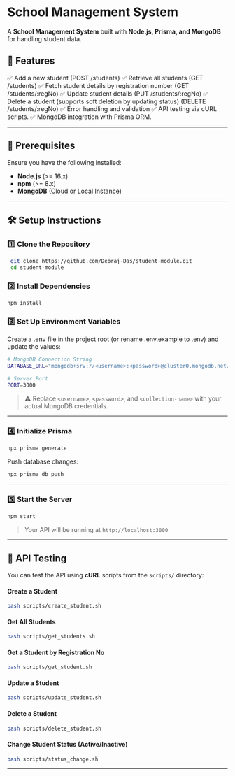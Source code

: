 # School Management System

A **School Management System** built with **Node.js, Prisma, and MongoDB** for handling student data.

## 🚀 Features

✅ Add a new student (POST /students)
✅ Retrieve all students (GET /students)
✅ Fetch student details by registration number (GET /students/:regNo)
✅ Update student details (PUT /students/:regNo)
✅ Delete a student (supports soft deletion by updating status) (DELETE /students/:regNo)
✅ Error handling and validation
✅ API testing via cURL scripts.
✅ MongoDB integration with Prisma ORM.

---

## 📌 Prerequisites

Ensure you have the following installed:

- **Node.js** (>= 16.x)
- **npm** (>= 8.x)
- **MongoDB** (Cloud or Local Instance)

---

## 🛠️ Setup Instructions

### 1️⃣ Clone the Repository

```bash
 git clone https://github.com/Debraj-Das/student-module.git
 cd student-module
```

### 2️⃣ Install Dependencies

```bash
npm install
```

### 3️⃣ Set Up Environment Variables

Create a .env file in the project root (or rename .env.example to .env) and update the values:

```bash
# MongoDB Connection String
DATABASE_URL="mongodb+srv://<username>:<password>@cluster0.mongodb.net/<collection-name>?retryWrites=true&w=majority"

# Server Port
PORT=3000
```

> ⚠️ Replace `<username>`, `<password>`, and `<collection-name>` with your actual MongoDB credentials.

---

### 4️⃣ Initialize Prisma

```bash
npx prisma generate
```

Push database changes:

```bash
npx prisma db push
```

---

### 5️⃣ Start the Server

```bash
npm start
```

> Your API will be running at `http://localhost:3000`

---

## 📜 API Testing

You can test the API using **cURL** scripts from the `scripts/` directory:

#### Create a Student

```bash
bash scripts/create_student.sh
```

#### Get All Students

```bash
bash scripts/get_students.sh
```

#### Get a Student by Registration No

```bash
bash scripts/get_student.sh
```

#### Update a Student

```bash
bash scripts/update_student.sh
```

#### Delete a Student

```bash
bash scripts/delete_student.sh
```

#### Change Student Status (Active/Inactive)

```bash
bash scripts/status_change.sh
```

---
